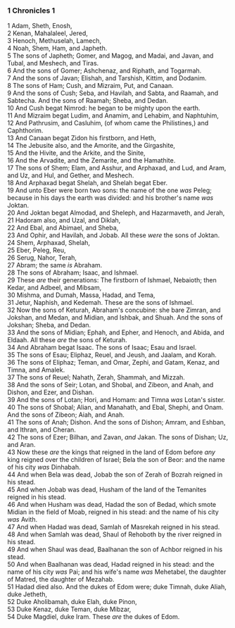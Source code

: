 ### 1 Chronicles 1

1 Adam, Sheth, Enosh,  
2 Kenan, Mahalaleel, Jered,  
3 Henoch, Methuselah, Lamech,  
4 Noah, Shem, Ham, and Japheth.  
5 The sons of Japheth; Gomer, and Magog, and Madai, and Javan, and Tubal, and Meshech, and Tiras.  
6 And the sons of Gomer; Ashchenaz, and Riphath, and Togarmah.  
7 And the sons of Javan; Elishah, and Tarshish, Kittim, and Dodanim.  
8 The sons of Ham; Cush, and Mizraim, Put, and Canaan.  
9 And the sons of Cush; Seba, and Havilah, and Sabta, and Raamah, and Sabtecha. And the sons of Raamah; Sheba, and Dedan.  
10 And Cush begat Nimrod: he began to be mighty upon the earth.  
11 And Mizraim begat Ludim, and Anamim, and Lehabim, and Naphtuhim,  
12 And Pathrusim, and Casluhim, (of whom came the Philistines,) and Caphthorim.  
13 And Canaan begat Zidon his firstborn, and Heth,  
14 The Jebusite also, and the Amorite, and the Girgashite,  
15 And the Hivite, and the Arkite, and the Sinite,  
16 And the Arvadite, and the Zemarite, and the Hamathite.  
17 The sons of Shem; Elam, and Asshur, and Arphaxad, and Lud, and Aram, and Uz, and Hul, and Gether, and Meshech.  
18 And Arphaxad begat Shelah, and Shelah begat Eber.  
19 And unto Eber were born two sons: the name of the one *was* Peleg; because in his days the earth was divided: and his brother's name *was* Joktan.  
20 And Joktan begat Almodad, and Sheleph, and Hazarmaveth, and Jerah,  
21 Hadoram also, and Uzal, and Diklah,  
22 And Ebal, and Abimael, and Sheba,  
23 And Ophir, and Havilah, and Jobab. All these *were* the sons of Joktan.  
24 Shem, Arphaxad, Shelah,  
25 Eber, Peleg, Reu,  
26 Serug, Nahor, Terah,  
27 Abram; the same *is* Abraham.  
28 The sons of Abraham; Isaac, and Ishmael.  
29 These *are* their generations: The firstborn of Ishmael, Nebaioth; then Kedar, and Adbeel, and Mibsam,  
30 Mishma, and Dumah, Massa, Hadad, and Tema,  
31 Jetur, Naphish, and Kedemah. These are the sons of Ishmael.  
32 Now the sons of Keturah, Abraham's concubine: she bare Zimran, and Jokshan, and Medan, and Midian, and Ishbak, and Shuah. And the sons of Jokshan; Sheba, and Dedan.  
33 And the sons of Midian; Ephah, and Epher, and Henoch, and Abida, and Eldaah. All these *are* the sons of Keturah.  
34 And Abraham begat Isaac. The sons of Isaac; Esau and Israel.  
35 The sons of Esau; Eliphaz, Reuel, and Jeush, and Jaalam, and Korah.  
36 The sons of Eliphaz; Teman, and Omar, Zephi, and Gatam, Kenaz, and Timna, and Amalek.  
37 The sons of Reuel; Nahath, Zerah, Shammah, and Mizzah.  
38 And the sons of Seir; Lotan, and Shobal, and Zibeon, and Anah, and Dishon, and Ezer, and Dishan.  
39 And the sons of Lotan; Hori, and Homam: and Timna *was* Lotan's sister.  
40 The sons of Shobal; Alian, and Manahath, and Ebal, Shephi, and Onam. And the sons of Zibeon; Aiah, and Anah.  
41 The sons of Anah; Dishon. And the sons of Dishon; Amram, and Eshban, and Ithran, and Cheran.  
42 The sons of Ezer; Bilhan, and Zavan, *and* Jakan. The sons of Dishan; Uz, and Aran.  
43 Now these *are* the kings that reigned in the land of Edom before *any* king reigned over the children of Israel; Bela the son of Beor: and the name of his city *was* Dinhabah.  
44 And when Bela was dead, Jobab the son of Zerah of Bozrah reigned in his stead.  
45 And when Jobab was dead, Husham of the land of the Temanites reigned in his stead.  
46 And when Husham was dead, Hadad the son of Bedad, which smote Midian in the field of Moab, reigned in his stead: and the name of his city *was* Avith.  
47 And when Hadad was dead, Samlah of Masrekah reigned in his stead.  
48 And when Samlah was dead, Shaul of Rehoboth by the river reigned in his stead.  
49 And when Shaul was dead, Baalhanan the son of Achbor reigned in his stead.  
50 And when Baalhanan was dead, Hadad reigned in his stead: and the name of his city *was* Pai; and his wife's name *was* Mehetabel, the daughter of Matred, the daughter of Mezahab.  
51 Hadad died also. And the dukes of Edom were; duke Timnah, duke Aliah, duke Jetheth,  
52 Duke Aholibamah, duke Elah, duke Pinon,  
53 Duke Kenaz, duke Teman, duke Mibzar,  
54 Duke Magdiel, duke Iram. These *are* the dukes of Edom.  
